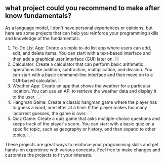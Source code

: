 <h2>what project could you recommend to make after know fundamentals?</h2>

As a language model, I don't have personal experiences or opinions, but here are some projects that can help you reinforce your programming skills and knowledge of the fundamentals:

<ol>
<li>To-Do List App: Create a simple to-do list app where users can add, edit, and delete items. You can start with a text-based interface and then add a graphical user interface (GUI) later on.<input type="checkbox" disabled checked/></li>

<li>Calculator: Create a calculator that can perform basic arithmetic operations like addition, subtraction, multiplication, and division. You can start with a basic command-line interface and then move on to a GUI-based calculator.<input type="checkbox" disabled/></li>

<li>Weather App: Create an app that shows the weather for a particular location. You can use an API to retrieve the weather data and display it to the user.<input type="checkbox" disabled/></li>

<li>Hangman Game: Create a classic hangman game where the player has to guess a word, one letter at a time. If the player makes too many incorrect guesses, the game is over.<input type="checkbox" disabled/></li>

<li>Quiz Game: Create a quiz game that asks multiple-choice questions and keeps track of the player's score. You can start with a basic quiz on a specific topic, such as geography or history, and then expand to other topics.<input type="checkbox" disabled/></li>

</ol>
These projects are great ways to reinforce your programming skills and get hands-on experience with various concepts. Feel free to make changes and customize the projects to fit your interests.

